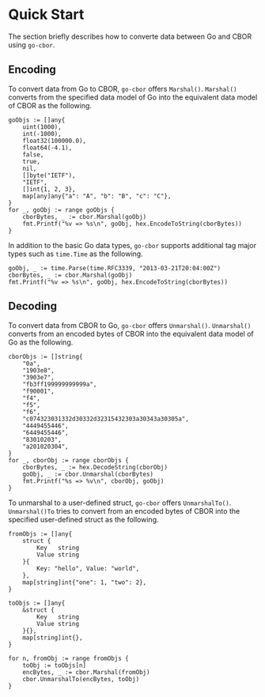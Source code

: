 # Quick Start

The section briefly describes how to converte data between Go and CBOR using `go-cbor`.

## Encoding

To convert data from Go to CBOR, `go-cbor` offers `Marshal()`. `Marshal()` converts from the specified data model of Go into the equivalent data model of CBOR as the following.

```
goObjs := []any{
    uint(1000),
    int(-1000),
    float32(100000.0),
    float64(-4.1),
    false,
    true,
    nil,
    []byte("IETF"),
    "IETF",
    []int{1, 2, 3},
    map[any]any{"a": "A", "b": "B", "c": "C"},
}
for _, goObj := range goObjs {
    cborBytes, _ := cbor.Marshal(goObj)
    fmt.Printf("%v => %s\n", goObj, hex.EncodeToString(cborBytes))
}
```

In addition to the basic Go data types, `go-cbor` supports additional tag major types such as `time.Time` as the following.

```
goObj, _ := time.Parse(time.RFC3339, "2013-03-21T20:04:00Z")
cborBytes, _ := cbor.Marshal(goObj)
fmt.Printf("%v => %s\n", goObj, hex.EncodeToString(cborBytes))
```

## Decoding

To convert data from CBOR to Go, `go-cbor` offers `Unmarshal()`. `Unmarshal()` converts from an encoded bytes of CBOR into the equivalent data model of Go as the following.

```
cborObjs := []string{
    "0a",
    "1903e8",
    "3903e7",
    "fb3ff199999999999a",
    "f90001",
    "f4",
    "f5",
    "f6",
    "c074323031332d30332d32315432303a30343a30305a",
    "4449455446",
    "6449455446",
    "83010203",
    "a201020304",
}
for _, cborObj := range cborObjs {
    cborBytes, _ := hex.DecodeString(cborObj)
    goObj, _ := cbor.Unmarshal(cborBytes)
    fmt.Printf("%s => %v\n", cborObj, goObj)
}
```

To unmarshal to a user-defined struct, `go-cbor` offers `UnmarshalTo()`. `Unmarshal()To` tries to convert from  an encoded bytes of CBOR into the specified user-defined struct as the following.

```
fromObjs := []any{
    struct {
        Key   string
        Value string
    }{
        Key: "hello", Value: "world",
    },
    map[string]int{"one": 1, "two": 2},
}

toObjs := []any{
    &struct {
        Key   string
        Value string
    }{},
    map[string]int{},
}

for n, fromObj := range fromObjs {
    toObj := toObjs[n]
    encBytes, _ := cbor.Marshal(fromObj)
    cbor.UnmarshalTo(encBytes, toObj)
}
```